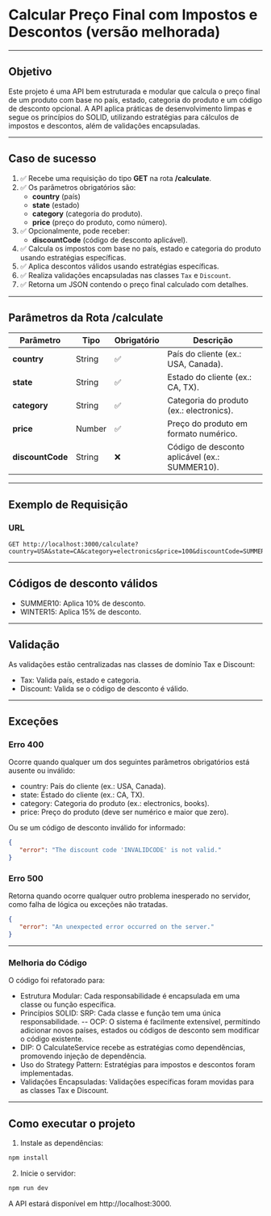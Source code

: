 # Calcular Preço Final com Impostos e Descontos (versão melhorada)

---

## Objetivo

Este projeto é uma API bem estruturada e modular que calcula o preço final de um produto com base no país, estado,
categoria do produto e um código de desconto opcional. A API aplica práticas de desenvolvimento limpas e segue os
princípios do SOLID, utilizando estratégias para cálculos de impostos e descontos, além de validações encapsuladas.

---

## Caso de sucesso

1. ✅ Recebe uma requisição do tipo **GET** na rota **/calculate**.
2. ✅ Os parâmetros obrigatórios são:
    - **country** (país)
    - **state** (estado)
    - **category** (categoria do produto).
    - **price** (preço do produto, como número).
3. ✅ Opcionalmente, pode receber:
    - **discountCode** (código de desconto aplicável).
4. ✅ Calcula os impostos com base no país, estado e categoria do produto usando estratégias específicas.
5. ✅ Aplica descontos válidos usando estratégias específicas.
6. ✅ Realiza validações encapsuladas nas classes `Tax` e `Discount`.
7. ✅ Retorna um JSON contendo o preço final calculado com detalhes.

---

## Parâmetros da Rota **/calculate**

| Parâmetro        | Tipo   | Obrigatório | Descrição                                     |
|------------------|--------|-------------|-----------------------------------------------|
| **country**      | String | ✅           | País do cliente (ex.: USA, Canada).           |
| **state**        | String | ✅           | Estado do cliente (ex.: CA, TX).              |
| **category**     | String | ✅           | Categoria do produto (ex.: electronics).      |
| **price**        | Number | ✅           | Preço do produto em formato numérico.         |
| **discountCode** | String | ❌           | Código de desconto aplicável (ex.: SUMMER10). |

---

## Exemplo de Requisição

### URL

```plaintext
GET http://localhost:3000/calculate?country=USA&state=CA&category=electronics&price=100&discountCode=SUMMER10
```

---

## Códigos de desconto válidos
- SUMMER10: Aplica 10% de desconto.
- WINTER15: Aplica 15% de desconto.

---

## Validação
As validações estão centralizadas nas classes de domínio Tax e Discount:

- Tax: Valida país, estado e categoria.
- Discount: Valida se o código de desconto é válido.

---
## Exceções
### Erro 400

Ocorre quando qualquer um dos seguintes parâmetros obrigatórios está ausente ou inválido:

- country: País do cliente (ex.: USA, Canada).
- state: Estado do cliente (ex.: CA, TX).
- category: Categoria do produto (ex.: electronics, books).
- price: Preço do produto (deve ser numérico e maior que zero).

Ou se um código de desconto inválido for informado:

```json
{
   "error": "The discount code 'INVALIDCODE' is not valid."
}
```
### Erro 500

Retorna quando ocorre qualquer outro problema inesperado no servidor, como falha de lógica ou exceções não tratadas.

```json
{
   "error": "An unexpected error occurred on the server."
}
```

---
### Melhoria do Código

O código foi refatorado para:

- Estrutura Modular: Cada responsabilidade é encapsulada em uma classe ou função específica.
- Princípios SOLID:
SRP: Cada classe e função tem uma única responsabilidade.
-- OCP: O sistema é facilmente extensível, permitindo adicionar novos países, estados ou códigos de desconto sem modificar o código existente.
- DIP: O CalculateService recebe as estratégias como dependências, promovendo injeção de dependência.
- Uso do Strategy Pattern: Estratégias para impostos e descontos foram implementadas.
- Validações Encapsuladas: Validações específicas foram movidas para as classes Tax e Discount.

---

## Como executar o projeto

1. Instale as dependências:
   
 ```bash
 npm install
 ```

2. Inicie o servidor:

```bash
npm run dev
```

A API estará disponível em http://localhost:3000.
